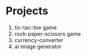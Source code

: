 # Projects

1. tic-tac-toe game
2. rock-paper-scissors game
3. currency-converter
4. ai image generator
